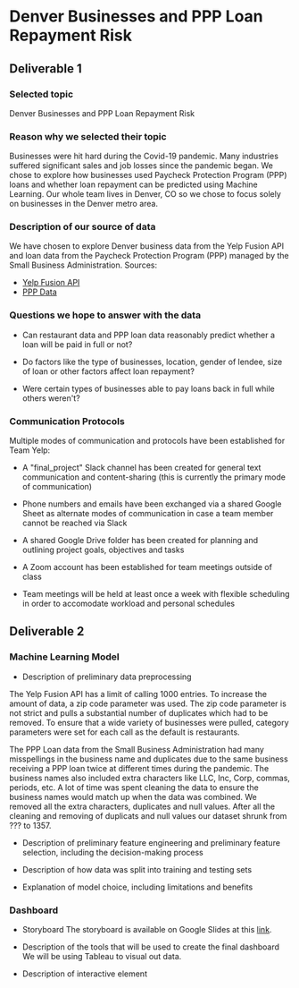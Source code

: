 # Denver Businesses and PPP Loan Repayment Risk

## Deliverable 1

### Selected topic
Denver Businesses and PPP Loan Repayment Risk

### Reason why we selected their topic 
Businesses were hit hard during the Covid-19 pandemic.  Many industries suffered significant sales and job losses since the pandemic began. We chose to explore how businesses used Paycheck Protection Program (PPP) loans and whether loan repayment can be predicted using Machine Learning. Our whole team lives in Denver, CO so we chose to focus solely on businesses in the Denver metro area. 

### Description of our source of data
We have chosen to explore Denver business data from the Yelp Fusion API and loan data from the Paycheck Protection Program (PPP) managed by the Small Business Administration.
Sources:
*  [Yelp Fusion API](https://www.yelp.com/developers/documentation/v3/get_started)
*  [PPP Data](https://www.sba.gov/funding-programs/loans/covid-19-relief-options/paycheck-protection-program/ppp-data) 

### Questions we hope to answer with the data
* Can restaurant data and PPP loan data reasonably predict whether a loan will be paid in full or not?

* Do factors like the type of businesses, location, gender of lendee, size of loan or other factors affect loan repayment?

* Were certain types of businesses able to pay loans back in full while others weren't? 

### Communication Protocols

Multiple modes of communication and protocols have been established for Team Yelp:
- A "final_project" Slack channel has been created for general text communication and content-sharing (this is currently the primary mode of communication)

- Phone numbers and emails have been exchanged via a shared Google Sheet as alternate modes of communication in case a team member cannot be reached via Slack

- A shared Google Drive folder has been created for planning and outlining project goals, objectives and tasks

- A Zoom account has been established for team meetings outside of class

- Team meetings will be held at least once a week with flexible scheduling in order to accomodate workload and personal schedules

## Deliverable 2

### Machine Learning Model
- Description of preliminary data preprocessing

The Yelp Fusion API has a limit of calling 1000 entries. To increase the amount of data, a zip code parameter was used. The zip code parameter is not strict and pulls a substantial number of duplicates which had to be removed. To ensure that a wide variety of businesses were pulled, category parameters were set for each call as the default is restaurants.

The PPP Loan data from the Small Business Administration had many misspellings in the business name and duplicates due to the same business receiving a PPP loan twice at different times during the pandemic. The business names also included extra characters like LLC, Inc, Corp, commas, periods, etc. A lot of time was spent cleaning the data to ensure the business names would match up when the data was combined. We removed all the extra characters, duplicates and null values. After all the cleaning and removing of duplicats and null values our dataset shrunk from ??? to 1357. 

- Description of preliminary feature engineering and preliminary feature selection, including the decision-making process

- Description of how data was split into training and testing sets

- Explanation of model choice, including limitations and benefits

### Dashboard
- Storyboard 
The storyboard is available on Google Slides at this [link](https://docs.google.com/presentation/d/1dWn_G4nov9FRoMqOXes7-a8apl2l8IZGHHXaMj0cDug/edit?usp=sharing).

- Description of the tools that will be used to create the final dashboard
We will be using Tableau to visual out data.

- Description of interactive element